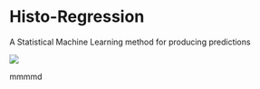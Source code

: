 # Histo-Regression
A Statistical Machine Learning method for producing predictions

<img src="https://render.githubusercontent.com/render/math?math=\begin{cases} T_{Y\in C_{1}}(Y)&X\in C_{1}\\T_{Y\in C_{2}}(Y)&X\in C_{2}\\...&...\\T_{Y\in C_{i}}(Y)&X\in C_{i}\\...&...\\T_{Y\in C_{k}}(Y)&X\in C_{k}\end{cases}">


mmmmd
